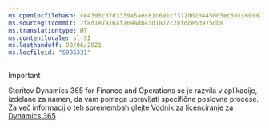 ```yaml
---
ms.openlocfilehash: ce4395c37d3339a5aec81c691c7372d020445005ec501c669927ce1fbee2faae
ms.sourcegitcommit: 7f8d1e7a16af769adb43d1877c28fdce53975db8
ms.translationtype: HT
ms.contentlocale: sl-SI
ms.lasthandoff: 08/06/2021
ms.locfileid: "6986331"
---
```

> [!IMPORTANT]
> Storitev Dynamics 365 for Finance and Operations se je razvila v aplikacije, izdelane za namen, da vam pomaga upravljati specifične poslovne procese. Za več informacij o teh spremembah glejte [Vodnik za licenciranje za Dynamics 365](https://mbs.microsoft.com/Files/public/365/Dynamics365LicensingGuide.pdf).
 
